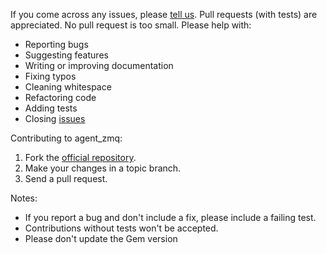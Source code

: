 If you come across any issues, please [tell us](https://github.com/connamara/agent_zmq/issues).
Pull requests (with tests) are appreciated. No pull request is too small. Please help with:

* Reporting bugs
* Suggesting features
* Writing or improving documentation
* Fixing typos
* Cleaning whitespace
* Refactoring code
* Adding tests
* Closing [issues](https://github.com/connamara/agent_zmq/issues)

Contributing to agent_zmq:

1. Fork the [official repository](https://github.com/connamara/agent_zmq/tree/master).
2. Make your changes in a topic branch.
3. Send a pull request.

Notes:
* If you report a bug and don't include a fix, please include a failing test.
* Contributions without tests won't be accepted.
* Please don't update the Gem version
